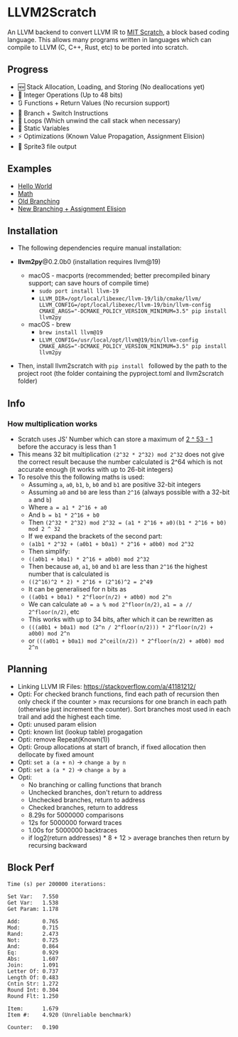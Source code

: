 # LLVM2Scratch

An LLVM backend to convert LLVM IR to [MIT Scratch](https://scratch.mit.edu), a block based coding language. This allows many programs written in languages which can compile to LLVM (C, C++, Rust, etc) to be ported into scratch.

## Progress
* 🆕 Stack Allocation, Loading, and Storing (No deallocations yet)
* 🔢 Integer Operations (Up to 48 bits)
* 🔃 Functions + Return Values (No recursion support)
* 🔀 Branch + Switch Instructions
* 🔁 Loops (Which unwind the call stack when necessary)
* 🔡 Static Variables
* ⚡ Optimizations (Known Value Propagation, Assignment Elision)
* 📝 Sprite3 file output

## Examples
* [Hello World](https://scratch.mit.edu/projects/1201848279/)
* [Math](https://scratch.mit.edu/projects/1206058442/)
* [Old Branching](https://scratch.mit.edu/projects/1206466346/)
* [New Branching + Assignment Elision](https://scratch.mit.edu/projects/1208872099/)

## Installation

* The following dependencies require manual installation:

* **llvm2py**@0.2.0b0 (installation requires llvm@19)
  * macOS - macports (recommended; better precompiled binary support; can save hours of compile time)
    * `sudo port install llvm-19`
    * `LLVM_DIR=/opt/local/libexec/llvm-19/lib/cmake/llvm/ LLVM_CONFIG=/opt/local/libexec/llvm-19/bin/llvm-config CMAKE_ARGS="-DCMAKE_POLICY_VERSION_MINIMUM=3.5" pip install llvm2py`
  * macOS - brew
    * `brew install llvm@19`
    * `LLVM_CONFIG=/usr/local/opt/llvm@19/bin/llvm-config CMAKE_ARGS="-DCMAKE_POLICY_VERSION_MINIMUM=3.5" pip install llvm2py`

* Then, install llvm2scratch with `pip install ` followed by the path to the project root (the folder containing the pyproject.toml and llvm2scratch folder)

## Info

### How multiplication works

* Scratch uses JS' Number which can store a maximum of [2 ^ 53 - 1](https://developer.mozilla.org/en-US/docs/Web/JavaScript/Reference/Global_Objects/Number/MAX_SAFE_INTEGER) before the accuracy is less than 1
* This means 32 bit multiplication `(2^32 * 2^32) mod 2^32` does not give the correct result because the number calculated is 2^64 which is not accurate enough (it works with up to 26-bit integers)
* To resolve this the following maths is used:
  * Assuming `a`, `a0`, `b1`, `b`, `b0` and `b1` are positive 32-bit integers
  * Assuming `a0` and `b0` are less than `2^16` (always possible with a 32-bit `a` and `b`)
  * Where `a = a1 * 2^16 + a0`
  * And `b = b1 * 2^16 + b0`
  * Then `(2^32 * 2^32) mod 2^32 = (a1 * 2^16 + a0)(b1 * 2^16 + b0) mod 2 ^ 32`
  * If we expand the brackets of the second part:
  * `(a1b1 * 2^32 + (a0b1 + b0a1) * 2^16 + a0b0) mod 2^32`
  * Then simplify:
  * `((a0b1 + b0a1) * 2^16 + a0b0) mod 2^32`
  * Then because `a0`, `a1`, `b0` and `b1` are less than `2^16` the highest number that is calculated is
  * `((2^16)^2 * 2) * 2^16 + (2^16)^2 = 2^49`
  * It can be generalised for n bits as
  * `((a0b1 + b0a1) * 2^floor(n/2) + a0b0) mod 2^n`
  * We can calculate `a0 = a % mod 2^floor(n/2)`, `a1 = a // 2^floor(n/2)`, etc
  * This works with up to 34 bits, after which it can be rewritten as
  * `(((a0b1 + b0a1) mod (2^n / 2^floor(n/2))) * 2^floor(n/2) + a0b0) mod 2^n`
  * or `(((a0b1 + b0a1) mod 2^ceil(n/2)) * 2^floor(n/2) + a0b0) mod 2^n`

## Planning

* Linking LLVM IR Files: https://stackoverflow.com/a/41181212/
* Opti: For checked branch functions, find each path of recursion then only check if the counter > max recursions for one branch in each path (otherwise just increment the counter). Sort branches most used in each trail and add the highest each time.
* Opti: unused param elision
* Opti: known list (lookup table) progagation
* Opti: remove Repeat(Known(1))
* Opti: Group allocations at start of branch, if fixed allocation then dellocate by fixed amount
* Opti: `set a (a + n)` -> `change a by n`
* Opti: `set a (a * 2)` -> `change a by a`
* Opti:
  * No branching or calling functions that branch
  * Unchecked branches, don't return to address
  * Unchecked branches, return to address
  * Checked branches, return to address
  * 8.29s for 5000000 comparisons
  * 12s for 5000000 forward traces
  * 1.00s for 5000000 backtraces
  * if log2(return addresses) * 8 + 12 > average branches then return by recursing backward

## Block Perf

```
Time (s) per 200000 iterations:

Set Var:   7.550
Get Var:   1.538
Get Param: 1.178

Add:       0.765
Mod:       0.715
Rand:      2.473
Not:       0.725
And:       0.864
Eq:        0.929
Abs:       1.607
Join:      1.091
Letter Of: 0.737
Length Of: 0.483
Cntin Str: 1.272
Round Int: 0.304
Round Flt: 1.250

Item:      1.679
Item #:    4.920 (Unreliable benchmark)

Counter:   0.190
```
